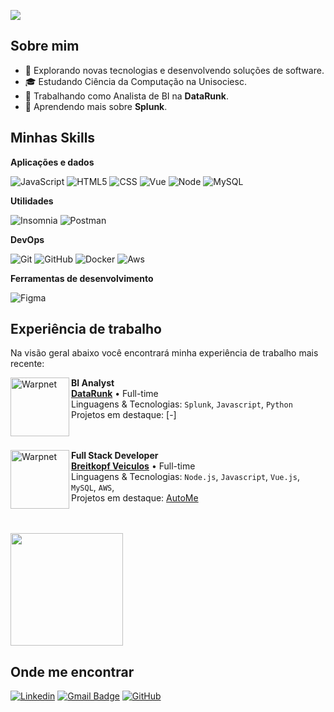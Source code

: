 ![](https://komarev.com/ghpvc/?username=Vinnikkkkj&color=006bed)

## Sobre mim

- 🤔 Explorando novas tecnologias e desenvolvendo soluções de software.
- 🎓 Estudando Ciência da Computação na Unisociesc.
- 💼 Trabalhando como Analista de BI na **DataRunk**.
- 🌱 Aprendendo mais sobre **Splunk**.

## Minhas Skills

**Aplicações e dados**

![JavaScript](https://img.shields.io/badge/-JavaScript-333333?style=flat&logo=javascript)
![HTML5](https://img.shields.io/badge/-HTML5-333333?style=flat&logo=HTML5)
![CSS](https://img.shields.io/badge/-CSS-333333?style=flat&logo=CSS3&logoColor=1572B6)
![Vue](https://img.shields.io/badge/-Vue.js-333333?style=flat&logo=vue.js)
![Node](https://img.shields.io/badge/-Node-333333?style=flat&logo=node.js)
![MySQL](https://img.shields.io/badge/-MySQL-333333?style=flat&logo=mysql)

**Utilidades**

![Insomnia](https://img.shields.io/badge/-Insomnia-333333?style=flat&logo=insomnia)
![Postman](https://img.shields.io/badge/-Postman-333333?style=flat&logo=postman)

**DevOps**

![Git](https://img.shields.io/badge/-Git-333333?style=flat&logo=git)
![GitHub](https://img.shields.io/badge/-GitHub-333333?style=flat&logo=github)
![Docker](https://img.shields.io/badge/-Docker-333333?style=flat&logo=docker)
![Aws](https://img.shields.io/badge/-Aws-333333?style=flat&logo=amazonwebservices)

**Ferramentas de desenvolvimento**

![Figma](https://img.shields.io/badge/-Figma-333333?style=flat&logo=figma&logoColor=007ACC)

## Experiência de trabalho

Na visão geral abaixo você encontrará minha experiência de trabalho mais recente:

[<img align="left" height="94px" width="94px" alt="Warpnet" src="[https://yt3.ggpht.com/a/AATXAJzChHYgQVjn5aZWFs1MxyZ93KAFv9mO9QQw-Q=s900-c-k-c0xffffffff-no-rj-mo](https://th.bing.com/th/id/OIP.67UVF1U26sIHM47eRQ5IJwHaHa?rs=1&pid=ImgDetMain)"/>](https://datarunk.com/)

**BI Analyst** \
[**DataRunk**](https://datarunk.com/) • Full-time \
Linguagens & Tecnologias: `Splunk`, `Javascript`, `Python`\
Projetos em destaque: [-]
<br/>
<br/>
<br/>

[<img align="left" height="94px" width="94px" alt="Warpnet" src="https://yt3.ggpht.com/a/AATXAJzChHYgQVjn5aZWFs1MxyZ93KAFv9mO9QQw-Q=s900-c-k-c0xffffffff-no-rj-mo"/>](https://grupo.breitkopf.com.br/)

**Full Stack Developer** \
[**Breitkopf Veiculos**](https://grupo.breitkopf.com.br/) • Full-time \
Linguagens & Tecnologias: `Node.js`, `Javascript`, `Vue.js`, `MySQL`, `AWS`,\
Projetos em destaque: [AutoMe](https://ola.autome.com.br/atendimento)
<br/>
<br/>
<br/>

<a href="https://github.com/Vinnikkkkj" title="Perfil do Vinnikkkkj">
  <img height="180em" src="https://github-readme-stats.vercel.app/api?username=Vinnikkkkj&theme=dracula&show_icons=true" />
</a>

## Onde me encontrar

[![Linkedin](https://img.shields.io/badge/-viniciuskkj-blue?style=flat-square&logo=Linkedin&logoColor=white&link=https://www.linkedin.com/in/viniciuskkj)](https://www.linkedin.com/in/viniciuskkj)
[![Gmail Badge](https://img.shields.io/badge/-viniciusmaquine14@gmail.com-006bed?style=flat-square&logo=Gmail&logoColor=white&link=mailto:viniciusmaquine14@gmail.com)](mailto:viniciusmaquine14@gmail.com)
[![GitHub](https://img.shields.io/github/followers/Vinnikkkkj?label=follow&style=social)](https://github.com/Vinnikkkkj)
